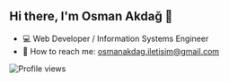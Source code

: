 ## Hi there, I'm Osman Akdağ 👋

- :computer: Web Developer / Information Systems Engineer
- :email: How to reach me: osmanakdag.iletisim@gmail.com

![Profile views](https://komarev.com/ghpvc/?username=osman-akdag&color=blue)


